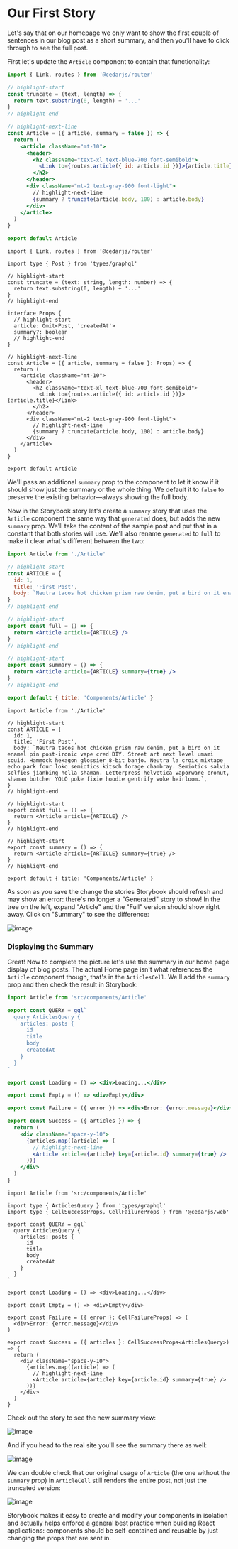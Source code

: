 # Our First Story

Let's say that on our homepage we only want to show the first couple of sentences in our blog post as a short summary, and then you'll have to click through to see the full post.

First let's update the `Article` component to contain that functionality:

<Tabs groupId="js-ts">
<TabItem value="js" label="JavaScript">

```jsx title="web/src/components/Article/Article.jsx"
import { Link, routes } from '@cedarjs/router'

// highlight-start
const truncate = (text, length) => {
  return text.substring(0, length) + '...'
}
// highlight-end

// highlight-next-line
const Article = ({ article, summary = false }) => {
  return (
    <article className="mt-10">
      <header>
        <h2 className="text-xl text-blue-700 font-semibold">
          <Link to={routes.article({ id: article.id })}>{article.title}</Link>
        </h2>
      </header>
      <div className="mt-2 text-gray-900 font-light">
        // highlight-next-line
        {summary ? truncate(article.body, 100) : article.body}
      </div>
    </article>
  )
}

export default Article
```

</TabItem>
<TabItem value="ts" label="TypeScript">

```tsx title="web/src/components/Article/Article.tsx"
import { Link, routes } from '@cedarjs/router'

import type { Post } from 'types/graphql'

// highlight-start
const truncate = (text: string, length: number) => {
  return text.substring(0, length) + '...'
}
// highlight-end

interface Props {
  // highlight-start
  article: Omit<Post, 'createdAt'>
  summary?: boolean
  // highlight-end
}

// highlight-next-line
const Article = ({ article, summary = false }: Props) => {
  return (
    <article className="mt-10">
      <header>
        <h2 className="text-xl text-blue-700 font-semibold">
          <Link to={routes.article({ id: article.id })}>{article.title}</Link>
        </h2>
      </header>
      <div className="mt-2 text-gray-900 font-light">
        // highlight-next-line
        {summary ? truncate(article.body, 100) : article.body}
      </div>
    </article>
  )
}

export default Article
```

</TabItem>
</Tabs>

We'll pass an additional `summary` prop to the component to let it know if it should show just the summary or the whole thing. We default it to `false` to preserve the existing behavior—always showing the full body.

Now in the Storybook story let's create a `summary` story that uses the `Article` component the same way that `generated` does, but adds the new `summary` prop. We'll take the content of the sample post and put that in a constant that both stories will use. We'll also rename `generated` to `full` to make it clear what's different between the two:

<Tabs groupId="js-ts">
<TabItem value="js" label="JavaScript">

```jsx title="web/components/Article/Article.stories.jsx"
import Article from './Article'

// highlight-start
const ARTICLE = {
  id: 1,
  title: 'First Post',
  body: `Neutra tacos hot chicken prism raw denim, put a bird on it enamel pin post-ironic vape cred DIY. Street art next level umami squid. Hammock hexagon glossier 8-bit banjo. Neutra la croix mixtape echo park four loko semiotics kitsch forage chambray. Semiotics salvia selfies jianbing hella shaman. Letterpress helvetica vaporware cronut, shaman butcher YOLO poke fixie hoodie gentrify woke heirloom.`,
}
// highlight-end

// highlight-start
export const full = () => {
  return <Article article={ARTICLE} />
}
// highlight-end

// highlight-start
export const summary = () => {
  return <Article article={ARTICLE} summary={true} />
}
// highlight-end

export default { title: 'Components/Article' }
```

</TabItem>
<TabItem value="ts" label="TypeScript">

```tsx title="web/components/Article/Article.stories.tsx"
import Article from './Article'

// highlight-start
const ARTICLE = {
  id: 1,
  title: 'First Post',
  body: `Neutra tacos hot chicken prism raw denim, put a bird on it enamel pin post-ironic vape cred DIY. Street art next level umami squid. Hammock hexagon glossier 8-bit banjo. Neutra la croix mixtape echo park four loko semiotics kitsch forage chambray. Semiotics salvia selfies jianbing hella shaman. Letterpress helvetica vaporware cronut, shaman butcher YOLO poke fixie hoodie gentrify woke heirloom.`,
}
// highlight-end

// highlight-start
export const full = () => {
  return <Article article={ARTICLE} />
}
// highlight-end

// highlight-start
export const summary = () => {
  return <Article article={ARTICLE} summary={true} />
}
// highlight-end

export default { title: 'Components/Article' }
```

</TabItem>
</Tabs>

As soon as you save the change the stories Storybook should refresh and may show an error: there's no longer a "Generated" story to show! In the tree on the left, expand "Article" and the "Full" version should show right away. Click on "Summary" to see the difference:

![image](https://user-images.githubusercontent.com/300/153311838-595b8b38-d899-4d7b-891b-a492f0c8f2e2.png)

### Displaying the Summary

Great! Now to complete the picture let's use the summary in our home page display of blog posts. The actual Home page isn't what references the `Article` component though, that's in the `ArticlesCell`. We'll add the `summary` prop and then check the result in Storybook:

<Tabs groupId="js-ts">
<TabItem value="js" label="JavaScript">

```jsx title="web/src/components/ArticlesCell/ArticlesCell.jsx"
import Article from 'src/components/Article'

export const QUERY = gql`
  query ArticlesQuery {
    articles: posts {
      id
      title
      body
      createdAt
    }
  }
`

export const Loading = () => <div>Loading...</div>

export const Empty = () => <div>Empty</div>

export const Failure = ({ error }) => <div>Error: {error.message}</div>

export const Success = ({ articles }) => {
  return (
    <div className="space-y-10">
      {articles.map((article) => (
        // highlight-next-line
        <Article article={article} key={article.id} summary={true} />
      ))}
    </div>
  )
}
```

</TabItem>
<TabItem value="ts" label="TypeScript">

```tsx title="web/src/components/ArticlesCell/ArticlesCell.tsx"
import Article from 'src/components/Article'

import type { ArticlesQuery } from 'types/graphql'
import type { CellSuccessProps, CellFailureProps } from '@cedarjs/web'

export const QUERY = gql`
  query ArticlesQuery {
    articles: posts {
      id
      title
      body
      createdAt
    }
  }
`

export const Loading = () => <div>Loading...</div>

export const Empty = () => <div>Empty</div>

export const Failure = ({ error }: CellFailureProps) => (
  <div>Error: {error.message}</div>
)

export const Success = ({ articles }: CellSuccessProps<ArticlesQuery>) => {
  return (
    <div className="space-y-10">
      {articles.map((article) => (
        // highlight-next-line
        <Article article={article} key={article.id} summary={true} />
      ))}
    </div>
  )
}
```

</TabItem>
</Tabs>

Check out the story to see the new summary view:

![image](https://user-images.githubusercontent.com/300/153312022-1cfbf696-b2cb-4fca-b640-4111643fb396.png)

And if you head to the real site you'll see the summary there as well:

![image](https://user-images.githubusercontent.com/300/101545160-b2d45880-395b-11eb-9a32-f8cb8106de7f.png)

We can double check that our original usage of `Article` (the one without the `summary` prop) in `ArticleCell` still renders the entire post, not just the truncated version:

![image](https://user-images.githubusercontent.com/300/153312180-2a80df75-ea95-4e7b-9eb5-45fa900333e9.png)

Storybook makes it easy to create and modify your components in isolation and actually helps enforce a general best practice when building React applications: components should be self-contained and reusable by just changing the props that are sent in.
